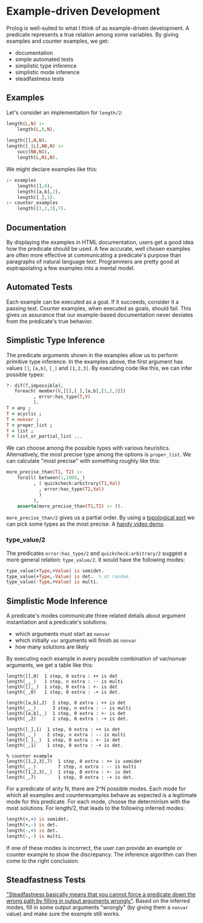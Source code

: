 # Example-driven Development

Prolog is well-suited to what I think of as example-driven development.  A predicate represents a true relation among some variables. By giving examples and counter examples, we get:

  * documentation
  * simple automated tests
  * simplistic type inference
  * simplistic mode inference
  * steadfastness tests

## Examples

Let's consider an implementation for `length/2`:

```prolog
length(L,N) :-
    length(L,0,N).
    
length([],N,N).
length([_|L],N0,N) :-
    succ(N0,N1),
    length(L,N1,N).
```

We might declare examples like this:

```prolog
:- examples
    length([],0),
    length([a,b],2),
    length([_],1).
:- counter_examples
    length([1,2,3],7).
```

## Documentation

By displaying the examples in HTML documentation, users get a good idea how the predicate should be used.  A few accurate, well chosen examples are often more effective at communicating a predicate's purpose than paragraphs of natural language text.  Programmers are pretty good at exptrapolating a few examples into a mental model.

## Automated Tests

Each example can be executed as a goal.  If it succeeds, consider it a passing test.  Counter examples, when executed as goals, should fail.  This gives us assurance that our example-based documentation never deviates from the predicate's true behavior.

## Simplistic Type Inference

The predicate arguments shown in the examples allow us to perform primitive type inference.  In the examples above, the first argument has values `[]`, `[a,b]`, `[_]` and `[1,2,3]`.  By executing code like this, we can infer possible types:

```prolog
?- dif(T,impossible),
   foreach( member(V,[[],[_],[a,b],[1,2,3]])
          , error:has_type(T,V)
          ).
T = any ;
T = acyclic ;
T = nonvar ;
T = proper_list ;
T = list ;
T = list_or_partial_list ...
```

We can choose among the possible types with various heuristics.  Alternatively, the most precise type among the options is `proper_list`.  We can calculate "most precise" with something roughly like this:

```prolog
more_precise_than(T1, T2) :-
    forall( between(1,1000,_)
          , ( quickcheck:arbitrary(T1,Val)
            , error:has_type(T2,Val)
            )
          ),
    asserta(more_precise_than(T1,T2) :- !).
```

`more_precise_than/2` gives us a partial order.  By using a [topological sort](http://en.wikipedia.org/wiki/Topological_sorting) we can pick some types as the most precise.  A [handy video demo](http://www.showme.com/sh/?h=qovixPc).

### type_value/2

The predicates `error:has_type/2` and `quickcheck:arbitrary/2` suggest a more general relation: `type_value/2`.  It would have the following modes:

```prolog
type_value(+Type,+Value) is semidet.
type_value(+Type,-Value) is det.  % at random
type_value(-Type,+Value) is multi.
```

## Simplistic Mode Inference

A predicate's modes communicate three related details about argument instantiation and a predicate's solutions:

  * which arguments must start as `nonvar`
  * which initially `var` arguments will finish as `nonvar`
  * how many solutions are likely

By executing each example in every possible combination of var/nonvar arguments, we get a table like this:

```
length([],0)  1 step, 0 extra : ++ is det
length(_,_)   1 step, n extra : -- is multi
length([],_)  1 step, 0 extra : +- is det
length(_,0)   1 step, 0 extra : -+ is det.

length([a,b],2)  1 step, 0 extra : ++ is det
length(_,_)      3 step, n extra : -- is multi
length([a,b],_)  1 step, 0 extra : +- is det
length(_,2)      1 step, 0 extra : -+ is det.

length([_],1)  1 step, 0 extra : ++ is det
length(_,_)    2 step, n extra : -- is multi
length([_],_)  1 step, 0 extra : +- is det
length(_,1)    1 step, 0 extra : -+ is det.

% counter example
length([1,2,3],7)  1 step, 0 extra : ++ is semidet
length(_,_)        7 step, n extra : -- is multi
length([1,2,3],_)  1 step, 0 extra : +- is det
length(_,7)        1 step, 0 extra : -+ is det.
```

For a predicate of arity N, there are 2^N possible modes.  Each mode for which all examples and counterexamples behave as expected is a legitimate mode for this predicate.  For each mode, choose the determinism with the most solutions.  For length/2, that leads to the following inferred modes:

```prolog
length(+,+) is semidet.
length(+,-) is det.
length(-,+) is det.
length(-,-) is multi.
```

If one of these modes is incorrect, the user can provide an example or counter example to show the discrepancy.  The inference algorithm can then come to the right conclusion.

## Steadfastness Tests

["Steadfastness basically means that you cannot force a predicate down the wrong path by filling in output arguments wrongly"](http://permalink.gmane.com/gmane.comp.lang.ai.prolog.swi/9785).  Based on the inferred modes, fill in some output arguments "wrongly" (by giving them a `nonvar` value) and make sure the example still works.
